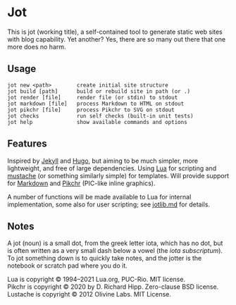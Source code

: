 # Jot

This is jot (working title), a self-contained tool
to generate static web sites with blog capability.
Yet another? Yes, there are so many out there that
one more does no harm.

## Usage

    jot new <path>        create initial site structure
    jot build [path]      build or rebuild site in path (or .)
    jot render [file]     render file (or stdin) to stdout
    jot markdown [file]   process Markdown to HTML on stdout
    jot pikchr [file]     process Pikchr to SVG on stdout
    jot checks            run self checks (built-in unit tests)
    jot help              show available commands and options

## Features

Inspired by [Jekyll][jekyll] and [Hugo][hugo], but aiming to be
much simpler, more lightweight, and free of large dependencies.
Using [Lua][lua] for scripting and [mustache][mustache] (or
something similarly simple) for templates. Will provide support
for [Markdown][] and [Pikchr][] (PIC-like inline graphics).

A number of functions will be made available to Lua for
internal implementation, some also for user scripting;
see [jotlib.md](doc/jotlib.md) for details.

## Notes

A jot (noun) is a small dot, from the greek letter iota,
which has no dot, but is often written as a very small
dash below a vowel (the *iota subscriptum*).
To jot something down is to quickly take notes, and
the jotter is the notebook or scratch pad where you do it.

Lua is copyright © 1994–2021 Lua.org, PUC-Rio. MIT license.  
Pikchr is copyright © 2020 by D. Richard Hipp. Zero-clause BSD license.  
Lustache is copyright © 2012 Olivine Labs. MIT License.

[jekyll]: https://jekyllrb.com/
[hugo]: https://gohugo.io/
[lua]: https://www.lua.org/
[mustache]: https://mustache.github.io/
[Markdown]: https://commonmark.org/
[Pikchr]: https://pikchr.org/
